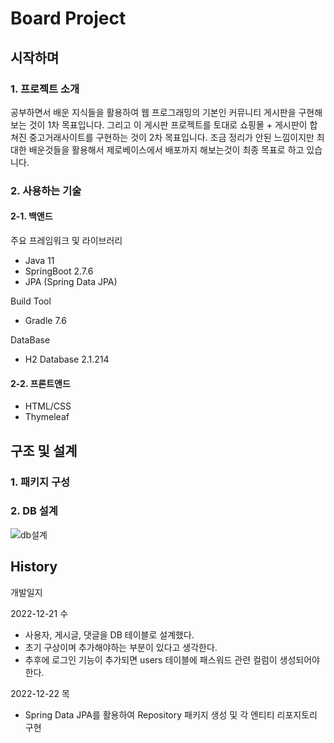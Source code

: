 # Board Project

## 시작하며
### 1. 프로젝트 소개
 공부하면서 배운 지식들을 활용하여 웹 프로그래밍의 기본인 커뮤니티 게시판을 구현해보는 것이 1차 목표입니다. 그리고 이 게시판 프로젝트를 토대로 쇼핑몰 + 게시판이 합쳐진 중고거래사이트를 구현하는 것이 2차 목표입니다.
 조금 정리가 안된 느낌이지만 최대한 배운것들을 활용해서 제로베이스에서 배포까지 해보는것이 최종 목표로 하고 있습니다.

### 2. 사용하는 기술
#### 2-1. 백앤드
주요 프레임워크 및 라이브러리
- Java 11
- SpringBoot 2.7.6
- JPA (Spring Data JPA)

Build Tool
- Gradle 7.6

DataBase
- H2 Database 2.1.214

#### 2-2. 프론트앤드
- HTML/CSS
- Thymeleaf

## 구조 및 설계
### 1. 패키지 구성

### 2. DB 설계
![db설계](https://user-images.githubusercontent.com/108498668/208923244-9e2e14be-452e-4e69-ac50-0981bdb4bda0.png)

## History 
 개발일지
 
2022-12-21 수
- 사용자, 게시글, 댓글을 DB 테이블로 설계했다.
- 초기 구상이며 추가해야하는 부분이 있다고 생각한다.
- 추후에 로그인 기능이 추가되면 users 테이블에 패스워드 관련 컬럼이 생성되어야한다.

2022-12-22 목
- Spring Data JPA를 활용하여 Repository 패키지 생성 및 각 엔티티 리포지토리 구현

